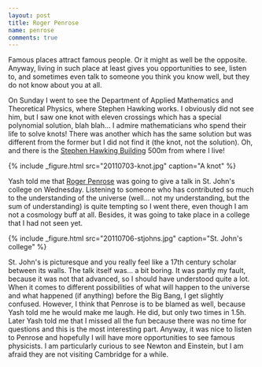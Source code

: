 ```yaml
---
layout: post
title: Roger Penrose
name: penrose
comments: true
---
```


Famous places attract famous people. Or it might as well be the opposite. Anyway, living in such place at least gives you opportunities to see, listen to, and sometimes even talk to someone you think you know well, but they do not know about you at all.

On Sunday I went to see the Department of Applied Mathematics and Theoretical Physics, where Stephen Hawking works. I obviously did not see him, but I saw one knot with eleven crossings which has a special polynomial solution, blah blah... I admire mathematicians who spend their life to solve knots! There was another which has the same solution but was different from the former but I did not find it (the knot, not the solution). Oh, and there is the [Stephen Hawking Building](http://www.gonvilleandcaius.org/page.aspx?pid=253) 500m from where I live!

{% include _figure.html src="20110703-knot.jpg" caption="A knot" %}

Yash told me that [Roger Penrose](http://en.wikipedia.org/wiki/Roger_Penrose) was going to give a talk in St. John's college on Wednesday. Listening to someone who has contributed so much to the understanding of the universe (well... not my understanding, but the sum of understanding) is quite tempting so I went there, even though I am not a cosmology buff at all. Besides, it was going to take place in a college that I had not seen yet.

{% include _figure.html src="20110706-stjohns.jpg" caption="St. John's college" %}

St. John's is picturesque and you really feel like a 17th century scholar between its walls. The talk itself was... a bit boring. It was partly my fault, because it was not that advanced, so I should have understood quite a lot. When it comes to different possibilities of what will happen to the universe and what happened (if anything) before the Big Bang, I get slightly confused. However, I think that Penrose is to be blamed as well, because Yash told me he would make me laugh. He did, but only two times in 1.5h. Later Yash told me that I missed all the fun because there was no time for questions and this is the most interesting part. Anyway, it was nice to listen to Penrose and hopefully I will have more opportunities to see famous physicists. I am particularly curious to see Newton and Einstein, but I am afraid they are not visiting Cambridge for a while.